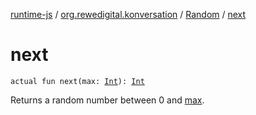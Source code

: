 [runtime-js](../../index.md) / [org.rewedigital.konversation](../index.md) / [Random](index.md) / [next](./next.md)

# next

`actual fun next(max: `[`Int`](https://kotlinlang.org/api/latest/jvm/stdlib/kotlin/-int/index.html)`): `[`Int`](https://kotlinlang.org/api/latest/jvm/stdlib/kotlin/-int/index.html)

Returns a random number between 0 and [max](https://github.com/rewe-digital-incubator/konversation/blob/master/docs/shared/org.rewedigital.konversation/-random/next/max.md).

